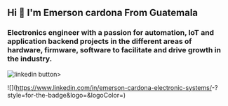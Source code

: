 ## Hi 👋 I'm Emerson cardona From Guatemala 
### Electronics engineer with a passion for automation, IoT and application backend projects in the different areas of hardware, firmware, software to facilitate and drive growth in the industry.

![linkedin button>](https://www.linkedin.com/in/emerson-cardona-electronic-systems/?style=for-the-badge&logo=linkedin&logoColor=white)

![<linkedin>](https://www.linkedin.com/in/emerson-cardona-electronic-systems/<Badge Text>-<Background Color>?style=for-the-badge&logo=<linkedin>&logoColor=<Logo Color>)

<!--
**emersongcardona/emersongcardona** is a ✨ _special_ ✨ repository because its `README.md` (this file) appears on your GitHub profile.

Here are some ideas to get you started:

- 🔭 I’m currently working on ...
- 🌱 I’m currently learning ...
- 👯 I’m looking to collaborate on ...
- 🤔 I’m looking for help with ...
- 💬 Ask me about ...
- 📫 How to reach me: ...
- 😄 Pronouns: ...
- ⚡ Fun fact: ...
-->
